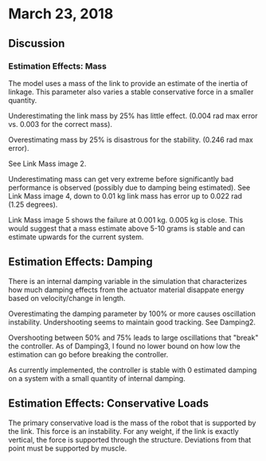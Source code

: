# March 23, 2018

## Discussion

### Estimation Effects: Mass

The model uses a mass of the link to provide an estimate of the inertia of linkage. This parameter also varies a stable conservative force in a smaller quantity.

Underestimating the link mass by 25% has little effect. (0.004 rad max error vs. 0.003 for the correct mass).

Overestimating mass by 25% is disastrous for the stability. (0.246 rad max error).

See Link Mass image 2.

Underestimating mass can get very extreme before significantly bad performance is observed (possibly due to damping being estimated). See Link Mass image 4, down to 0.01 kg link mass has error up to 0.022 rad (1.25 degrees).

Link Mass image 5 shows the failure at 0.001 kg. 0.005 kg is close. This would suggest that a mass estimate above 5-10 grams is stable and can estimate upwards for the current system.

## Estimation Effects: Damping

There is an internal damping variable in the simulation that characterizes how much damping effects from the actuator material disappate energy based on velocity/change in length.

Overestimating the damping parameter by 100% or more causes oscillation instability. Undershooting seems to maintain good tracking. See Damping2.

Overshooting between 50% and 75% leads to large oscillations that "break" the controller. As of Damping3, I found no lower bound on how low the estimation can go before breaking the controller.

As currently implemented, the controller is stable with 0 estimated damping on a system with a small quantity of internal damping.

## Estimation Effects: Conservative Loads

The primary conservative load is the mass of the robot that is supported by the link. This force is an instability. For any weight, if the link is exactly vertical, the force is supported through the structure. Deviations from that point must be supported by muscle.